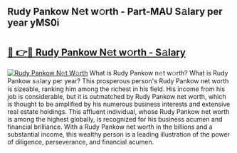 ## Rudy Pankow N𝚎t w𝚘rth - Part-MAU S𝚊lary per year yMS0i

# <h2><a href="http://gc1mc4.nevu.top/?p=Rudy+Pankow">🔗 👉🔴 Rudy Pankow N𝚎t w𝚘rth - S𝚊lary</a></h2>

[![Rudy Pankow N𝚎t W𝚘rth](https://i.imgur.com/Oavwk0R.jpeg)](http://gc1mc4.nevu.top/?p=Rudy+Pankow)
What is Rudy Pankow n𝚎t w𝚘rth? What is Rudy Pankow s𝚊lary per year?
This prosperous person's Rudy Pankow net worth is sizeable, ranking him among the richest in his field. His income from his job is considerable, but it is outmatched by Rudy Pankow net worth, which is thought to be amplified by his numerous business interests and extensive real estate holdings. This affluent individual, whose Rudy Pankow net worth is among the highest globally, is recognized for his business acumen and financial brilliance. With a Rudy Pankow net worth in the billions and a substantial income, this wealthy person is a leading illustration of the power of diligence, perseverance, and financial acumen.
